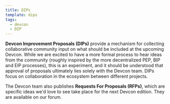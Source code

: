 ```yaml
---
title: DIPs
template: dips
tags:
  - devcon
  - DIP
---
```


**Devcon Improvement Proposals (DIPs)** provide a mechanism for collecting collaborative community input on what should be included at the upcoming Devcon. While we are excited to have a more formal process to hear ideas from the community (roughly inspired by the more decentralized PEP, BIP and EIP processes), this is an experiment, and it should be understood that approval of proposals ultimately lies solely with the Devcon team. DIPs focus on collaboration in the ecosystem between different projects.

The Devcon team also publishes **Requests For Proposals (RFPs)**, which are specific ideas we'd love to see take place for the next Devcon edition. They are available on our forum.
